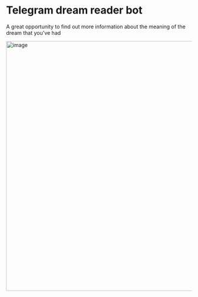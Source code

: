 # Telegram dream reader bot
A great opportunity to find out more information about the meaning of the dream that you've had

<img width="678" alt="image" src="https://user-images.githubusercontent.com/82240864/210550734-20f5a0fb-111e-49da-8c97-c558ee51da74.png">
